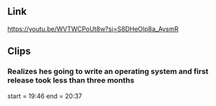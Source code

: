 ## Link
https://youtu.be/WVTWCPoUt8w?si=S8DHeOlp8a_AysmR

## Clips

### Realizes hes going to write an operating system and first release took less than three months
start = 19:46
end = 20:37

